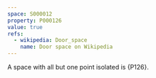 ```yaml
---
space: S000012
property: P000126
value: true
refs:
  - wikipedia: Door_space
    name: Door space on Wikipedia
---
```


A space with all but one point isolated is {P126}.
